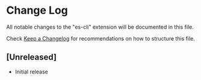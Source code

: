 # Change Log

All notable changes to the "es-cli" extension will be documented in this file.

Check [Keep a Changelog](http://keepachangelog.com/) for recommendations on how to structure this file.

## [Unreleased]

- Initial release